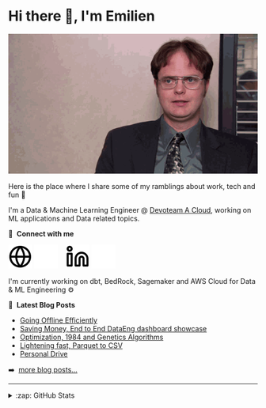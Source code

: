 # Hi there 👋, I'm Emilien

<picture>
  <source media="(prefers-color-scheme: dark)" srcset="https://raw.githubusercontent.com/emilien-foissotte/emilien-foissotte/output/github-contribution-grid-snake-dark.svg">
  <source media="(prefers-color-scheme: light)" srcset="https://raw.githubusercontent.com/emilien-foissotte/emilien-foissotte/output/github-contribution-grid-snake.svg">
  <img alt="github contribution grid snake animation" src="https://raw.githubusercontent.com/emilien-foissotte/emilien-foissotte/output/github-contribution-grid-snake.svg">
</picture>

Here is the place where I share some of my ramblings about work, tech and fun 🔭

I'm a Data & Machine Learning Engineer @ [Devoteam A Cloud](https://acloud.devoteam.com/), working on ML applications and Data related topics.

📧 &nbsp;**Connect with me**

[![website](./img/globe-light.svg)](https://emilien-foissotte.github.io/me?utm_campaign=Github_profile#gh-light-mode-only)
[![website](./img/globe-dark.svg)](https://emilien-foissotte.github.io/me?utm_campaign=Github_profile#gh-dark-mode-only)
&nbsp;&nbsp;
[![website](./img/linkedin-light.svg)](https://www.linkedin.com/in/emilien-foissotte44#gh-light-mode-only)
[![website](./img/linkedin-dark.svg)](https://linkedin.com/in/emilien-foissotte44#gh-dark-mode-only)
&nbsp;&nbsp;

I'm currently working on dbt, BedRock, Sagemaker and AWS Cloud for Data & ML Engineering ⚙️

📕 &nbsp;**Latest Blog Posts**

<!-- BLOG-POST-LIST:START -->
- [Going Offline Efficiently](https://emilien-foissotte.github.io/posts/2025/01/going-offline-efficiently/)
- [Saving Money, End to End DataEng dashboard showcase](https://emilien-foissotte.github.io/posts/2024/05/streamlit-gas-stations/)
- [Optimization, 1984 and Genetics Algorithms](https://emilien-foissotte.github.io/posts/2023/10/genetic-algorithm/)
- [Lightening fast, Parquet to CSV](https://emilien-foissotte.github.io/posts/2023/08/fast-convert/)
- [Personal Drive](https://emilien-foissotte.github.io/posts/2023/07/personal-drive/)
<!-- BLOG-POST-LIST:END -->

➡️ &nbsp;[more blog posts...](https://emilien-foissotte.github.io/)

---

<details>
  <summary>:zap: GitHub Stats</summary>

<img align="left" alt="Emilien's GitHub Stats" src="https://github-readme-stats.vercel.app/api?username=emilien-foissotte&show_icons=true&theme=transparent&rank_icon=github" />

</details>
